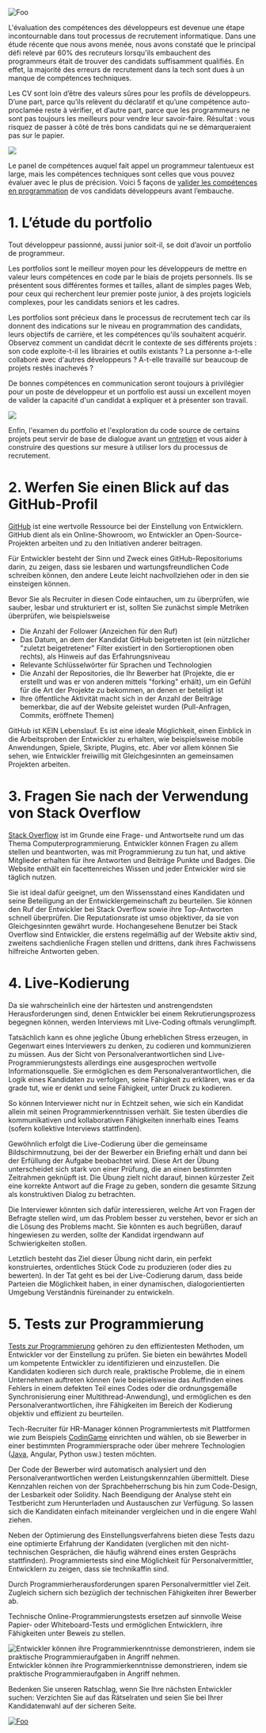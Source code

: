 ![Foo](https://w1.codingame.com/work/wp-content/uploads/2018/07/rsz_1tough-mudder-challenge_2.jpg)

L'évaluation des compétences des développeurs est devenue une étape incontournable dans tout processus de recrutement informatique. Dans une étude récente que nous avons menée, nous avons constaté que le principal défi relevé par 60% des recruteurs lorsqu'ils embauchent des programmeurs était de trouver des candidats suffisamment qualifiés. En effet, la majorité des erreurs de recrutement dans la tech sont dues à un manque de compétences techniques.


Les CV sont loin d’être des valeurs sûres pour les profils de développeurs. D’une part, parce qu’ils relèvent du déclaratif et qu’une compétence auto-proclamée reste à vérifier, et d’autre part, parce que les programmeurs ne sont pas toujours les meilleurs pour vendre leur savoir-faire. Résultat : vous risquez de passer à côté de très bons candidats qui ne se démarqueraient pas sur le papier. 

[<img src="https://w1.codingame.com/work/wp-content/uploads/2019/04/CTA_03-2.jpg">](https://www.codingame.com/work/offers/screening/)

Le panel de compétences auquel fait appel un programmeur talentueux est large, mais les compétences techniques sont celles que vous pouvez évaluer avec le plus de précision. Voici 5 façons de [valider les compétences en programmation](https://www.codingame.com/work/guide-how-to-test-developers/) de vos candidats développeurs avant l’embauche.


# 1. L’étude du portfolio

Tout développeur passionné, aussi junior soit-il, se doit d’avoir un portfolio de programmeur.

Les portfolios sont le meilleur moyen pour les développeurs de mettre en valeur leurs compétences en code par le biais de projets personnels. Ils se présentent sous différentes formes et tailles, allant de simples pages Web, pour ceux qui recherchent leur premier poste junior, à des projets logiciels complexes, pour les candidats seniors et les cadres.

Les portfolios sont précieux dans le processus de recrutement tech car ils donnent des indications sur le niveau en programmation des candidats, leurs objectifs de carrière, et les compétences qu'ils souhaitent acquérir. Observez comment un candidat décrit le contexte de ses différents projets : son code exploite-t-il les librairies et outils existants ? La personne a-t-elle collaboré avec d'autres développeurs ? A-t-elle travaillé sur beaucoup de projets restés inachevés ?

De bonnes compétences en communication seront toujours à privilégier pour un poste de développeur et un portfolio est aussi un excellent moyen de valider la capacité d'un candidat à expliquer et à présenter son travail.

![](https://w2.codingame.com/work/wp-content/uploads/2018/07/binoculars-100590_640-1-1.jpg)

Enfin, l'examen du portfolio et l'exploration du code source de certains projets peut servir de base de dialogue avant un [entretien](https://www.codingame.com/work/blog/top-10-interview-questions-for-developers-to-help-you-find-the-one/) et vous aider à construire des questions sur mesure à utiliser lors du processus de recrutement.


# 2. Werfen Sie einen Blick auf das GitHub-Profil

[GitHub](https://github.com/) ist eine wertvolle Ressource bei der Einstellung von Entwicklern. GitHub dient als ein Online-Showroom, wo Entwickler an Open-Source-Projekten arbeiten und zu den Initiativen anderer beitragen.

Für Entwickler besteht der Sinn und Zweck eines GitHub-Repositoriums darin, zu zeigen, dass sie lesbaren und wartungsfreundlichen Code schreiben können, den andere Leute leicht nachvollziehen oder in den sie einsteigen können.

Bevor Sie als Recruiter in diesen Code eintauchen, um zu überprüfen, wie sauber, lesbar und strukturiert er ist, sollten Sie zunächst simple Metriken überprüfen, wie beispielsweise

-	Die Anzahl der Follower (Anzeichen für den Ruf)
-	Das Datum, an dem der Kandidat GitHub beigetreten ist (ein nützlicher "zuletzt beigetretener" Filter existiert in den Sortieroptionen oben rechts), als Hinweis auf das Erfahrungsniveau
-	Relevante Schlüsselwörter für Sprachen und Technologien
-	Die Anzahl der Repositories, die Ihr Bewerber hat (Projekte, die er erstellt und was er von anderen mittels "forking" erhält), um ein Gefühl für die Art der Projekte zu bekommen, an denen er beteiligt ist
-	Ihre öffentliche Aktivität macht sich in der Anzahl der Beiträge bemerkbar, die auf der Website geleistet wurden (Pull-Anfragen, Commits, eröffnete Themen)

GitHub ist KEIN Lebenslauf. Es ist eine ideale Möglichkeit, einen Einblick in die Arbeitsproben der Entwickler zu erhalten, wie beispielsweise mobile Anwendungen, Spiele, Skripte, Plugins, etc. Aber vor allem können Sie sehen, wie Entwickler freiwillig mit Gleichgesinnten an gemeinsamen Projekten arbeiten.

# 3. Fragen Sie nach der Verwendung von Stack Overflow

[Stack Overflow](https://stackoverflow.com/) ist im Grunde eine Frage- und Antwortseite rund um das Thema Computerprogrammierung.
Entwickler können Fragen zu allem stellen und beantworten, was mit Programmierung zu tun hat, und aktive Mitglieder erhalten für ihre Antworten und Beiträge Punkte und Badges. Die Website enthält ein facettenreiches Wissen und jeder Entwickler wird sie täglich nutzen.

Sie ist ideal dafür geeignet, um den Wissensstand eines Kandidaten und seine Beteiligung an der Entwicklergemeinschaft zu beurteilen. Sie können den Ruf der Entwickler bei Stack Overflow sowie ihre Top-Antworten schnell überprüfen.
Die Reputationsrate ist umso objektiver, da sie von Gleichgesinnten gewährt wurde. Hochangesehene Benutzer bei Stack Overflow sind Entwickler, die erstens regelmäßig auf der Website aktiv sind, zweitens sachdienliche Fragen stellen und drittens, dank ihres Fachwissens hilfreiche Antworten geben.

# 4. Live-Kodierung

Da sie wahrscheinlich eine der härtesten und anstrengendsten Herausforderungen sind, denen Entwickler bei einem Rekrutierungsprozess begegnen können, werden Interviews mit Live-Coding oftmals verunglimpft.

Tatsächlich kann es ohne jegliche Übung erheblichen Stress erzeugen, in Gegenwart eines Interviewers zu denken, zu codieren und kommunizieren zu müssen. Aus der Sicht von Personalverantwortlichen sind Live-Programmierungstests allerdings eine ausgesprochen wertvolle Informationsquelle. Sie ermöglichen es dem Personalverantwortlichen, die Logik eines Kandidaten zu verfolgen, seine Fähigkeit zu erklären, was er da grade tut, wie er denkt und seine Fähigkeit, unter Druck zu kodieren.

So können Interviewer nicht nur in Echtzeit sehen, wie sich ein Kandidat allein mit seinen Programmierkenntnissen verhält. Sie testen überdies die kommunikativen und kollaborativen Fähigkeiten innerhalb eines Teams (sofern kollektive Interviews stattfinden).

Gewöhnlich erfolgt die Live-Codierung über die gemeinsame Bildschirmnutzung, bei der der Bewerber ein Briefing erhält und dann bei der Erfüllung der Aufgabe beobachtet wird. Diese Art der Übung unterscheidet sich stark von einer Prüfung, die an einen bestimmten Zeitrahmen geknüpft ist. Die Übung zielt nicht darauf, binnen kürzester Zeit eine korrekte Antwort auf die Frage zu geben, sondern die gesamte Sitzung als konstruktiven Dialog zu betrachten.

Die Interviewer könnten sich dafür interessieren, welche Art von Fragen der Befragte stellen wird, um das Problem besser zu verstehen, bevor er sich an die Lösung des Problems macht. Sie könnten es auch begrüßen, darauf hingewiesen zu werden, sollte der Kandidat irgendwann auf Schwierigkeiten stoßen.

Letztlich besteht das Ziel dieser Übung nicht darin, ein perfekt konstruiertes, ordentliches Stück Code zu produzieren (oder dies zu bewerten). In der Tat geht es bei der Live-Codierung darum, dass beide Parteien die Möglichkeit haben, in einer dynamischen, dialogorientierten Umgebung Verständnis füreinander zu entwickeln.

# 5. Tests zur Programmierung

[Tests zur Programmierung](https://www.codingame.com/work/solutions/coding-skill-assessment/) gehören zu den effizientesten Methoden, um Entwickler vor der Einstellung zu prüfen.
Sie bieten ein bewährtes Modell um kompetente Entwickler zu identifizieren und einzustellen. Die Kandidaten kodieren sich durch reale, praktische Probleme, die in einem Unternehmen auftreten können (wie beispielsweise das Auffinden eines Fehlers in einem defekten Teil eines Codes oder die ordnungsgemäße Synchronisierung einer Multithread-Anwendung), und ermöglichen es den Personalverantwortlichen, ihre Fähigkeiten im Bereich der Kodierung objektiv und effizient zu beurteilen.

Tech-Recruiter für HR-Manager können Programmiertests mit Plattformen wie zum Beispiels [CodinGame](https://www.codingame.com/work/solutions/coding-skill-assessment/) einrichten und wählen, ob sie Bewerber in einer bestimmten Programmiersprache oder über mehrere Technologien ([Java](https://www.codingame.com/work/java-interview-questions/), Angular, Python usw.) testen möchten.

Der Code der Bewerber wird automatisch analysiert und den Personalverantwortlichen werden Leistungskennzahlen übermittelt. Diese Kennzahlen reichen von der Sprachbeherrschung bis hin zum Code-Design, der Lesbarkeit oder Solidity. Nach Beendigung der Analyse steht ein Testbericht zum Herunterladen und Austauschen zur Verfügung. So lassen sich die Kandidaten einfach miteinander vergleichen und in die engere Wahl ziehen.

Neben der Optimierung des Einstellungsverfahrens bieten diese Tests dazu eine optimierte Erfahrung der Kandidaten (verglichen mit den nicht-technischen Gesprächen, die häufig während eines ersten Gesprächs stattfinden). Programmiertests sind eine Möglichkeit für Personalvermittler, Entwicklern zu zeigen, dass sie technikaffin sind.

Durch Programmierherausforderungen sparen Personalvermittler viel Zeit. Zugleich sichern sich bezüglich der technischen Fähigkeiten ihrer Bewerber ab. 

Technische Online-Programmierungstests ersetzen auf sinnvolle Weise Papier- oder Whiteboard-Tests und ermöglichen Entwicklern, ihre Fähigkeiten unter Beweis zu stellen.

![Entwickler können ihre Programmierkenntnisse demonstrieren, indem sie praktische Programmieraufgaben in Angriff nehmen.](https://w2.codingame.com/work/wp-content/uploads/2018/07/hand-holding-puzzle-piece-1.jpg)
Entwickler können ihre Programmierkenntnisse demonstrieren, indem sie praktische Programmieraufgaben in Angriff nehmen.

Bedenken Sie unseren Ratschlag, wenn Sie Ihre nächsten Entwickler suchen: Verzichten Sie auf das Rätselraten und seien Sie bei Ihrer Kandidatenwahl auf der sicheren Seite.

[![Foo](https://iili.io/HT9Wv.png)](https://www.codingame.com/work/solutions/coding-skill-assessment/)
